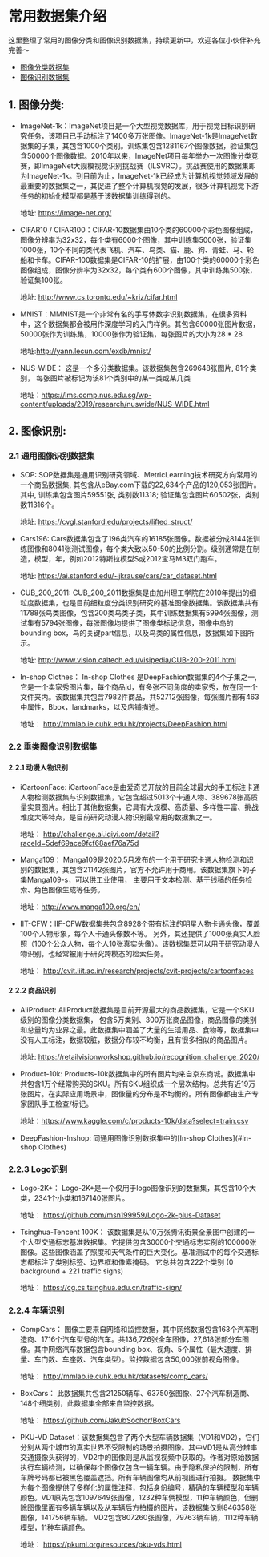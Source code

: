 # 常用数据集介绍
这里整理了常用的图像分类和图像识别数据集，持续更新中，欢迎各位小伙伴补充完善～

* [图像分类数据集](#图像分类)
* [图像识别数据集](#图像识别)

<a name="图像分类"></a>
## 1. 图像分类:
 - ImageNet-1k：ImageNet项目是一个大型视觉数据库，用于视觉目标识别研究任务，该项目已手动标注了1400多万张图像。ImageNet-1k是ImageNet数据集的子集，其包含1000个类别。训练集包含1281167个图像数据，验证集包含50000个图像数据。2010年以来，ImageNet项目每年举办一次图像分类竞赛，即ImageNet大规模视觉识别挑战赛（ILSVRC）。挑战赛使用的数据集即为ImageNet-1k。到目前为止，ImageNet-1k已经成为计算机视觉领域发展的最重要的数据集之一，其促进了整个计算机视觉的发展，很多计算机视觉下游任务的初始化模型都是基于该数据集训练得到的。

    地址: https://image-net.org/
- CIFAR10 / CIFAR100：CIFAR-10数据集由10个类的60000个彩色图像组成，图像分辨率为32x32，每个类有6000个图像，其中训练集5000张，验证集1000张，10个不同的类代表飞机、汽车、鸟类、猫、鹿、狗、青蛙、马、轮船和卡车。CIFAR-100数据集是CIFAR-10的扩展，由100个类的60000个彩色图像组成，图像分辨率为32x32，每个类有600个图像，其中训练集500张，验证集100张。

    地址: http://www.cs.toronto.edu/~kriz/cifar.html
- MNIST：MMNIST是一个非常有名的手写体数字识别数据集，在很多资料中，这个数据集都会被用作深度学习的入门样例。其包含60000张图片数据，50000张作为训练集，10000张作为验证集，每张图片的大小为28 * 28

    地址:http://yann.lecun.com/exdb/mnist/
- NUS-WIDE： 这是一个多分类数据集。该数据集包含269648张图片, 81个类别， 每张图片被标记为该81个类别中的某一类或某几类

    地址：https://lms.comp.nus.edu.sg/wp-content/uploads/2019/research/nuswide/NUS-WIDE.html
    
 <a name="图像识别"></a>
## 2. 图像识别:
### 2.1 通用图像识别数据集
- SOP: SOP数据集是通用识别研究领域、MetricLearning技术研究方向常用的一个商品数据集, 其包含从eBay.com下载的22,634个产品的120,053张图片。其中, 训练集包含图片59551张, 类别数11318; 验证集包含图片60502张，类别数11316个。
    
    地址: https://cvgl.stanford.edu/projects/lifted_struct/
    
- Cars196:
Cars数据集包含了196类汽车的16185张图像。数据被分成8144张训练图像和8041张测试图像，每个类大致以50-50的比例分割。级别通常是在制造，模型，年，例如2012特斯拉模型S或2012宝马M3双门跑车。
    
    地址: https://ai.stanford.edu/~jkrause/cars/car_dataset.html
- CUB_200_2011: CUB_200_2011数据集是由加州理工学院在2010年提出的细粒度数据集，也是目前细粒度分类识别研究的基准图像数据集。该数据集共有11788张鸟类图像，包含200类鸟类子类，其中训练数据集有5994张图像，测试集有5794张图像，每张图像均提供了图像类标记信息，图像中鸟的bounding box，鸟的关键part信息，以及鸟类的属性信息，数据集如下图所示。
    
    地址: http://www.vision.caltech.edu/visipedia/CUB-200-2011.html
    
 <a name="In-shop Clothes"></a>
- In-shop Clothes： In-shop Clothes 是DeepFashion数据集的4个子集之一, 它是一个卖家秀图片集，每个商品id，有多张不同角度的卖家秀，放在同一个文件夹内。该数据集共包含7982件商品，共52712张图像，每张图片都有463中属性，Bbox，landmarks，以及店铺描述。
    
    地址： http://mmlab.ie.cuhk.edu.hk/projects/DeepFashion.html

### 2.2 垂类图像识别数据集

#### 2.2.1 动漫人物识别
+ iCartoonFace: iCartoonFace是由爱奇艺开放的目前全球最大的手工标注卡通人物检测数据集与识别数据集，它包含超过5013个卡通人物、389678张高质量实景图片。相比于其他数据集，它具有大规模、高质量、多样性丰富、挑战难度大等特点，是目前研究动漫人物识别最常用的数据集之一。
    
    地址： http://challenge.ai.iqiyi.com/detail?raceId=5def69ace9fcf68aef76a75d

+ Manga109： Manga109是2020.5月发布的一个用于研究卡通人物检测和识别的数据集，其包含21142张图片，官方不允许用于商用。该数据集旗下的子集Manga109-s，可以供工业使用， 主要用于文本检测、基于线稿的任务检索、角色图像生成等任务。
    
    地址：http://www.manga109.org/en/

+ IIT-CFW：IIF-CFW数据集共包含8928个带有标注的明星人物卡通头像，覆盖100个人物形象，每个人卡通头像数不等。 另外，其还提供了1000张真实人脸照（100个公众人物，每个人10张真实头像）。该数据集既可以用于研究动漫人物识别，也经常被用于研究跨模态的检索任务。
    
    地址： http://cvit.iiit.ac.in/research/projects/cvit-projects/cartoonfaces


#### 2.2.2 商品识别
+ AliProduct: AliProduct数据集是目前开源最大的商品数据集，它是一个SKU级别的图像分类数据集， 包含5万类别、300万张商品图像，商品图像的类别和总量均为业界之最。此数据集中涵盖了大量的生活用品、食物等，数据集中没有人工标注，数据较脏，数据分布较不均衡，且有很多相似的商品图片。
    
    地址:  https://retailvisionworkshop.github.io/recognition_challenge_2020/

+ Product-10k: Products-10k数据集中的所有图片均来自京东商城。数据集中共包含1万个经常购买的SKU。所有SKU组织成一个层次结构。总共有近19万张图片。在实际应用场景中，图像量的分布是不均衡的。所有图像都由生产专家团队手工检查/标记。

    地址：https://www.kaggle.com/c/products-10k/data?select=train.csv

+ DeepFashion-Inshop:  同通用图像识别数据集中的[In-shop Clothes](#In-shop Clothes)

### 2.2.3 Logo识别
+ Logo-2K+： Logo-2K+是一个仅用于logo图像识别的数据集，其包含10个大类，2341个小类和167140张图片。
    
    地址： https://github.com/msn199959/Logo-2k-plus-Dataset

+ Tsinghua-Tencent 100K： 该数据集是从10万张腾讯街景全景图中创建的一个大型交通标志基准数据集。它提供包含30000个交通标志实例的100000张图像。这些图像涵盖了照度和天气条件的巨大变化。基准测试中的每个交通标志都标注了类别标签、边界框和像素掩码。 它总共包含222个类别 (0 background + 221 traffic signs)

    地址： https://cg.cs.tsinghua.edu.cn/traffic-sign/

### 2.2.4 车辆识别
+ CompCars： 图像主要来自网络和监控数据，其中网络数据包含163个汽车制造商、1716个汽车型号的汽车。共136,726张全车图像，27,618张部分车图像。其中网络汽车数据包含bounding box、视角、5个属性（最大速度、排量、车门数、车座数、汽车类型）。监控数据包含50,000张前视角图像。
    
    地址： http://mmlab.ie.cuhk.edu.hk/datasets/comp_cars/

+ BoxCars： 此数据集共包含21250辆车、63750张图像、27个汽车制造商、148个细类别，此数据集全部来自监控数据。

    地址： https://github.com/JakubSochor/BoxCars

+ PKU-VD Dataset：该数据集包含了两个大型车辆数据集（VD1和VD2），它们分别从两个城市的真实世界不受限制的场景拍摄图像。其中VD1是从高分辨率交通摄像头获得的，VD2中的图像则是从监视视频中获取的。作者对原始数据执行车辆检测，以确保每个图像仅包含一辆车辆。由于隐私保护的限制，所有车牌号码都已被黑色覆盖遮挡。所有车辆图像均从前视图进行拍摄。 数据集中为每个图像提供了多样化的属性注释，包括身份编号，精确的车辆模型和车辆颜色。VD1原先包含1097649张图像，1232种车俩模型，11种车辆颜色，但删除图像里面有多辆车辆以及从车辆后方拍摄的图片，该数据集仅剩846358张图像，141756辆车辆。 VD2包含807260张图像，79763辆车辆，1112种车辆模型，11种车辆颜色。
    
    地址： https://pkuml.org/resources/pku-vds.html




